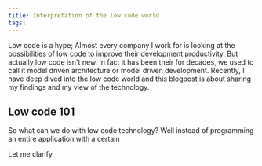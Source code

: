 ```yaml
---
title: Interpretation of the low code world
tags:
---
```

Low code is a hype; Almost every company I work for is looking at the possibilities of low code to improve their development productivity.
But actually low code isn't new. In fact it has been their for decades, we used to call it model driven architecture or model driven development.
Recently, I have deep dived into the low code world and this blogpost is about sharing my findings and my view of the technology.

## Low code 101
So what can we do with low code technology? Well instead of programming an entire application with a certain 




Let me clarify  